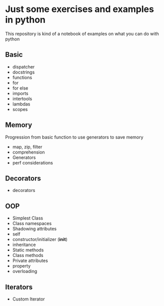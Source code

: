 # Just some exercises and examples in python
This repository is kind of a notebook of examples on what you can do with python

## Basic
* dispatcher
* docstrings
* functions
* for
* for else
* imports
* intertools
* lambdas
* scopes

## Memory
Progression from basic function to use generators to save memory
* map, zip, filter
* comprehension
* Generators
* perf considerations

## Decorators
* decorators

## OOP
* Simplest Class
* Class namespaces
* Shadowing attributes
* self
* constructor/initializer (__init__)
* inheritance
* Static methods
* Class methods
* Private attributes
* property
* overloading

## Iterators
* Custom Iterator

